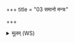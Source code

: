 +++
title = "03 समानो मन्त्रः"

+++
<details><summary>मूलम् (WS)</summary>

समानो मन्त्रः समितिः समानी समानं चित्तं सह वो मनांसि ।  
समानेन वो हविषा जुहोमि यथा सम्मनसो स थ ॥ ३ ॥
</details>